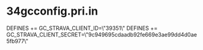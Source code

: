 # 34gcconfig.pri.in
DEFINES += GC_STRAVA_CLIENT_ID=\\\"39351\\\"
DEFINES += GC_STRAVA_CLIENT_SECRET=\\\"9c949695cdaadb92fe669e3ae99dd4d0ae5fb977\\\"
